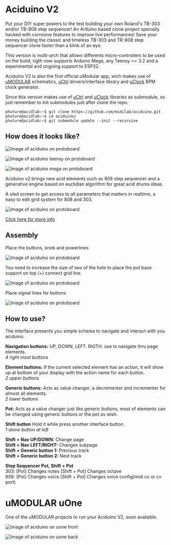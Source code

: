 # Aciduino V2

Put your DIY super powers to the test building your own Roland's TB-303 and/or TB-808 step sequencer! An Arduino based clone project specially hacked with corrosive features to improve live performances! Save your money building the classic and timeless TB-303 and TR-808 step sequencer clone faster than a blink of an eye.

This version is multi-arch that allows differents micro-controllers to be used on the build, rigth now supports Arduino Mega, any Teensy >= 3.2 and a experimental and ongoing support to ESP32.

Aciduino V2 is also the first official uModular app, wich makes use of [uMODULAR](https://github.com/midilab/uMODULAR) schematics, [uCtrl](https://github.com/midilab/uCtrl) drivers/interface library and [uClock](https://github.com/midilab/uClock) BPM clock generator.

Since this version makes use of [uCtrl](https://github.com/midilab/uCtrl) and [uClock](https://github.com/midilab/uClock) libraries as submodule, so just remember to init submodules just after clone the repo.

```console
phuture@acidlab:~$ git clone https://github.com/midilab/aciduino.git
phuture@acidlab:~$ cd aciduino/
phuture@acidlab:~$ git submodule update --init --recursive
```

## How does it looks like?

![Image of aciduino on protoboard](https://raw.githubusercontent.com/midilab/aciduino/master/v2/hardware/imgs/aciduino_v2_teensy_bb.jpg)

![Image of aciduino teensy on protoboard](https://raw.githubusercontent.com/midilab/aciduino/master/v2/hardware/imgs/aciduino_lite_v2-teensy.png)

![Image of aciduino mega on protoboard](https://raw.githubusercontent.com/midilab/aciduino/master/v2/hardware/imgs/aciduino_v2-avr_mega_bb.png)

Aciduino v2 brings new acid elements such as 808 step sequencer and a generative engine based on euclidian algorithm for great acid drums ideas.

A oled screen to get access to all parameters that matters in realtime, a easy to edit grid system for 808 and 303.

![Image of aciduino on protoboard](https://raw.githubusercontent.com/midilab/aciduino/master/v2/hardware/imgs/aciduino-v2-808-grid.jpg)

[Click here for more info](https://github.com/midilab/aciduino/tree/master/v2/)

## Assembly

Place the buttons, knob and powerlines

![Image of aciduino on protoboard](https://raw.githubusercontent.com/midilab/aciduino/master/v2/hardware/imgs/step1.jpg)

You need to increase the size of two of the hole to place the pot base support on top (+) connect grid line.

![Image of aciduino on protoboard](https://raw.githubusercontent.com/midilab/aciduino/master/v2/hardware/imgs/step1_pot_placement.jpg)

Place signal lines for buttons

![Image of aciduino on protoboard](https://raw.githubusercontent.com/midilab/aciduino/master/v2/hardware/imgs/step2.jpg)

## How to use?

The interface presents you simple schema to navigate and interact with you aciduino.

**Navigation buttons:** UP, DOWN, LEFT. RIGTH. use to navigate thru page elements.  
*4 right most buttons*  

**Element buttons:** If the current selected element has an action, it will show up at bottom of your display with the action name for each button.  
*2 upper buttons*  

**Generic buttons:** Acts as value changer, a decrementer and incrementer for almost all elements.  
*2 lower buttons*  

**Pot:** Acts as a value changer just like generic buttons, most of elements can be changed using generic buttons or the pot as wish.  

**Shift button** Hold it while press another interface button.  
*1 alone button at left*  

**Shift + Nav UP/DOWN:** Change page  
**Shift + Nav LEFT/RIGHT:** Changes subpage  
**Shift + Generic button 1:** Previous track  
**Shift + Generic button 2:** Next track  

**Step Sequencer Pot, Shift + Pot**  
303: [Pot] Changes notes [Shift + Pot] Changes octave   
808: [Pot] Changes voice [Shift + Pot] Changes voice config(midi cc or cv port)  

# uMODULAR uOne

One of the uMODULAR projects to run your Aciduino V2, soon avaliable.

![Image of aciduino on uone front](https://raw.githubusercontent.com/midilab/aciduino/master/v2/hardware/imgs/uone_umodular.jpg)

![Image of aciduino on uone back](https://raw.githubusercontent.com/midilab/aciduino/master/v2/hardware/imgs/uone_back.jpeg)